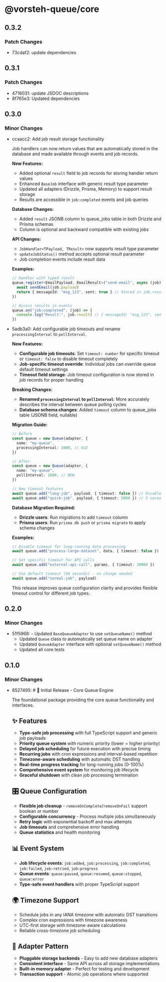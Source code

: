 # @vorsteh-queue/core

## 0.3.2

### Patch Changes

- 73cdaf2: update dependencies

## 0.3.1

### Patch Changes

- 4716031: update JSDOC descriptions
- 8f765e3: Updated dependencies

## 0.3.0

### Minor Changes

- ccaacc2: Add job result storage functionality

  Job handlers can now return values that are automatically stored in the database and made available through events and job records.

  **New Features:**
  - Added optional `result` field to job records for storing handler return values
  - Enhanced `BaseJob` interface with generic result type parameter
  - Updated all adapters (Drizzle, Prisma, Memory) to support result storage
  - Results are accessible in `job:completed` events and job queries

  **Database Changes:**
  - Added `result` JSONB column to queue_jobs table in both Drizzle and Prisma schemas
  - Column is optional and backward compatible with existing jobs

  **API Changes:**
  - `JobHandler<TPayload, TResult>` now supports result type parameter
  - `updateJobStatus()` method accepts optional result parameter
  - Job completion events include result data

  **Examples:**

  ```typescript
  // Handler with typed result
  queue.register<EmailPayload, EmailResult>("send-email", async (job) => {
    await sendEmail(job.payload)
    return { messageId: "msg_123", sent: true } // Stored in job.result
  })

  // Access results in events
  queue.on("job:completed", (job) => {
    console.log("Result:", job.result) // { messageId: "msg_123", sent: true }
  })
  ```

- 5adb3a0: Add configurable job timeouts and rename `processingInterval` to `pollInterval`.

  **New Features:**
  - **Configurable job timeouts**: Set `timeout: number` for specific timeout or `timeout: false` to disable timeout completely
  - **Job-specific timeout override**: Individual jobs can override queue default timeout settings
  - **Timeout field storage**: Job timeout configuration is now stored in job records for proper handling

  **Breaking Changes:**
  - **Renamed `processingInterval` to `pollInterval`**: More accurately describes the interval between queue polling cycles
  - **Database schema changes**: Added `timeout` column to queue_jobs table (JSONB field, nullable)

  **Migration Guide:**

  ```typescript
  // Before
  const queue = new Queue(adapter, {
    name: "my-queue",
    processingInterval: 1000, // OLD
  })

  // After
  const queue = new Queue(adapter, {
    name: "my-queue",
    pollInterval: 1000, // NEW
  })

  // New timeout features
  await queue.add("long-job", payload, { timeout: false }) // Disable timeout
  await queue.add("quick-job", payload, { timeout: 5000 }) // 5 second timeout
  ```

  **Database Migration Required:**
  - **Drizzle users**: Run migrations to add `timeout` column
  - **Prisma users**: Run `prisma db push` or `prisma migrate` to apply schema changes

  **Examples:**

  ```typescript
  // Disable timeout for long-running data processing
  await queue.add("process-large-dataset", data, { timeout: false })

  // Set specific timeout for API calls
  await queue.add("external-api-call", params, { timeout: 30000 })

  // Use default timeout (30 seconds) - no change needed
  await queue.add("normal-job", payload)
  ```

  This release improves queue configuration clarity and provides flexible timeout control for different job types.

## 0.2.0

### Minor Changes

- 51f5968: - Updated `BaseQueueAdapter` to use `setQueueName()` method
  - Updated `Queue` class to automatically set queue name on adapter
  - Updated `QueueAdapter` interface with optional `setQueueName()` method
  - Updated all core tests

## 0.1.0

### Minor Changes

- 8527495: # 🚀 Initial Release - Core Queue Engine

  The foundational package providing the core queue functionality and interfaces.

  ## ✨ Features
  - **Type-safe job processing** with full TypeScript support and generic job payloads
  - **Priority queue system** with numeric priority (lower = higher priority)
  - **Delayed job scheduling** for future execution with precise timing
  - **Recurring jobs** with cron expressions and interval-based repetition
  - **Timezone-aware scheduling** with automatic DST handling
  - **Real-time progress tracking** for long-running jobs (0-100%)
  - **Comprehensive event system** for monitoring job lifecycle
  - **Graceful shutdown** with clean job processing termination

  ## 🎛️ Queue Configuration
  - **Flexible job cleanup** - `removeOnComplete`/`removeOnFail` support boolean or number
  - **Configurable concurrency** - Process multiple jobs simultaneously
  - **Retry logic** with exponential backoff and max attempts
  - **Job timeouts** and comprehensive error handling
  - **Queue statistics** and health monitoring

  ## 📊 Event System
  - **Job lifecycle events**: `job:added`, `job:processing`, `job:completed`, `job:failed`, `job:retried`, `job:progress`
  - **Queue events**: `queue:paused`, `queue:resumed`, `queue:stopped`, `queue:error`
  - **Type-safe event handlers** with proper TypeScript support

  ## 🌍 Timezone Support
  - Schedule jobs in any IANA timezone with automatic DST transitions
  - Complex cron expressions with timezone awareness
  - UTC-first storage with timezone-aware calculations
  - Reliable cross-timezone job scheduling

  ## 🔌 Adapter Pattern
  - **Pluggable storage backends** - Easy to add new database adapters
  - **Consistent interface** - Same API across all storage implementations
  - **Built-in memory adapter** - Perfect for testing and development
  - **Transaction support** - Atomic job operations where supported
